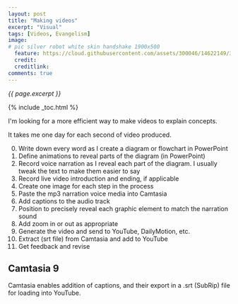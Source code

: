 ```yaml
---
layout: post
title: "Making videos"
excerpt: "Visual"
tags: [Videos, Evangelism]
image:
# pic silver robot white skin handshake 1900x500
  feature: https://cloud.githubusercontent.com/assets/300046/14622149/306629f0-0585-11e6-961a-dc8f60dadbf6.jpg
  credit: 
  creditlink: 
comments: true
---
```

<i>{{ page.excerpt }}</i>

{% include _toc.html %}

I'm looking for a more efficient way to make videos to explain concepts.

It takes me one day for each second of video produced.

0. Write down every word as I create a diagram or flowchart in PowerPoint
0. Define animations to reveal parts of the diagram (in PowerPoint)
0. Record voice narration as I reveal each part of the diagram. I usually tweak the text to make them easier to say
0. Record live video introduction and ending, if applicable
0. Create one image for each step in the process
0. Paste the mp3 narration voice media into Camtasia
0. Add captions to the audio track
0. Position to precisely reveal each graphic element to match the narration sound
0. Add zoom in or out as appropriate
0. Generate the video and send to YouTube, DailyMotion, etc.
0. Extract (srt file) from Camtasia and add to YouTube
0. Get feedback and revise

## Camtasia 9

Camtasia enables addition of captions, 
and their export in a .srt (SubRip) file for 
loading into YouTube.

